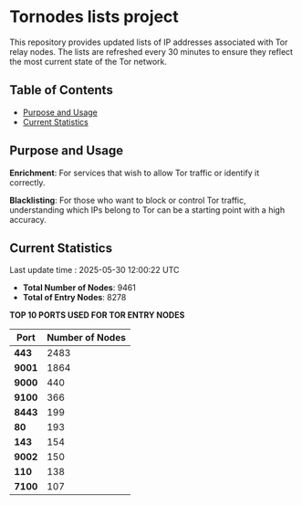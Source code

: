 # Tornodes lists project

This repository provides updated lists of IP addresses associated with Tor relay nodes. The lists are refreshed every 30 minutes to ensure they reflect the most current state of the Tor network.

## Table of Contents

- [Purpose and Usage](#purpose-and-usage)
- [Current Statistics](#current-statistics)


## Purpose and Usage

**Enrichment**: For services that wish to allow Tor traffic or identify it correctly.

**Blacklisting**: For those who want to block or control Tor traffic, understanding which IPs belong to Tor can be a starting point with a high accuracy.

## Current Statistics

Last update time : 2025-05-30 12:00:22 UTC

- **Total Number of Nodes**: 9461
- **Total of Entry Nodes**: 8278

**TOP 10 PORTS USED FOR TOR ENTRY NODES**

| **Port** | **Number of Nodes** |
|------|-----------------|
| **443**   | 2483  |
| **9001**   | 1864  |
| **9000**   | 440  |
| **9100**   | 366  |
| **8443**   | 199  |
| **80**   | 193  |
| **143**   | 154  |
| **9002**   | 150  |
| **110**   | 138  |
| **7100**   | 107  |

